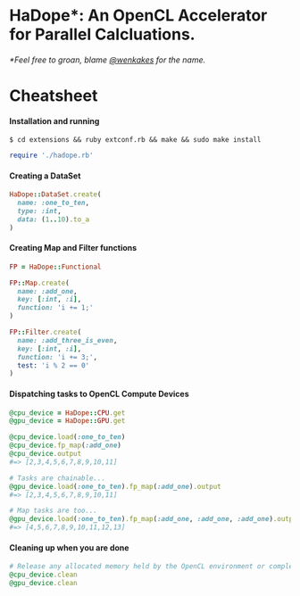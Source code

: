 # HaDope*: An OpenCL Accelerator for Parallel Calcluations.
###### *Feel free to groan, blame [@wenkakes](http://github.com/wenkakes) for the name.
# Cheatsheet

#### Installation and running
`
$ cd extensions && ruby extconf.rb && make && sudo make install
`
```ruby
require './hadope.rb'
```

#### Creating a DataSet
```ruby
HaDope::DataSet.create(
  name: :one_to_ten,
  type: :int,
  data: (1..10).to_a
)
```

#### Creating Map and Filter functions
```ruby
FP = HaDope::Functional

FP::Map.create(
  name: :add_one,
  key: [:int, :i],
  function: 'i += 1;'
)

FP::Filter.create(
  name: :add_three_is_even,
  key: [:int, :i],
  function: 'i += 3;',
  test: 'i % 2 == 0'
)
```

#### Dispatching tasks to OpenCL Compute Devices
```ruby
@cpu_device = HaDope::CPU.get
@gpu_device = HaDope::GPU.get

@cpu_device.load(:one_to_ten)
@cpu_device.fp_map(:add_one)
@cpu_device.output
#=> [2,3,4,5,6,7,8,9,10,11]

# Tasks are chainable...
@gpu_device.load(:one_to_ten).fp_map(:add_one).output
#=> [2,3,4,5,6,7,8,9,10,11]

# Map tasks are too...
@gpu_device.load(:one_to_ten).fp_map(:add_one, :add_one, :add_one).output
#=> [4,5,6,7,8,9,10,11,12,13]
```

#### Cleaning up when you are done
```ruby
# Release any allocated memory held by the OpenCL environment or completed tasks.
@cpu_device.clean
@gpu_device.clean
```
